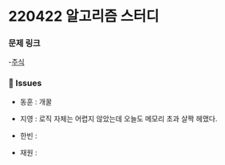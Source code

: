 # 220422 알고리즘 스터디

### 문제 링크

-[주식](https://www.acmicpc.net/problem/11501)

### 👾 Issues

- 동훈 : 개꿀

- 지영 : 로직 자체는 어렵지 않았는데 오늘도 메모리 초과 살짝 헤맸다.

- 한빈 : 

- 재원 :
